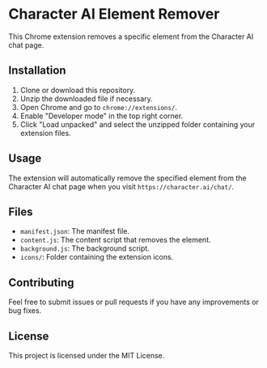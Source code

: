 # Character AI Element Remover

This Chrome extension removes a specific element from the Character AI chat page.

## Installation

1. Clone or download this repository.
2. Unzip the downloaded file if necessary.
3. Open Chrome and go to `chrome://extensions/`.
4. Enable "Developer mode" in the top right corner.
5. Click "Load unpacked" and select the unzipped folder containing your extension files.

## Usage

The extension will automatically remove the specified element from the Character AI chat page when you visit `https://character.ai/chat/`.

## Files

- `manifest.json`: The manifest file.
- `content.js`: The content script that removes the element.
- `background.js`: The background script.
- `icons/`: Folder containing the extension icons.

## Contributing

Feel free to submit issues or pull requests if you have any improvements or bug fixes.

## License

This project is licensed under the MIT License.
